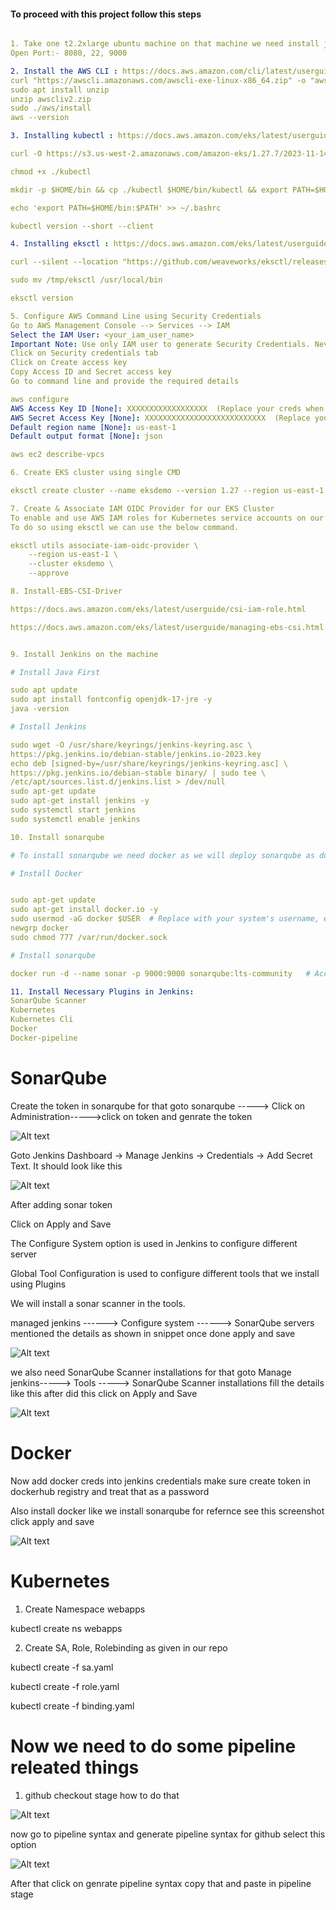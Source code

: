 #### To proceed with this project follow this steps ####
```yaml

1. Take one t2.2xlarge ubuntu machine on that machine we need install jenkins and sonarqube also we need to treat this machine as bastion host
Open Port:- 8080, 22, 9000

2. Install the AWS CLI : https://docs.aws.amazon.com/cli/latest/userguide/getting-started-install.html
curl "https://awscli.amazonaws.com/awscli-exe-linux-x86_64.zip" -o "awscliv2.zip"
sudo apt install unzip
unzip awscliv2.zip
sudo ./aws/install
aws --version

3. Installing kubectl : https://docs.aws.amazon.com/eks/latest/userguide/install-kubectl.html

curl -O https://s3.us-west-2.amazonaws.com/amazon-eks/1.27.7/2023-11-14/bin/linux/amd64/kubectl

chmod +x ./kubectl

mkdir -p $HOME/bin && cp ./kubectl $HOME/bin/kubectl && export PATH=$HOME/bin:$PATH

echo 'export PATH=$HOME/bin:$PATH' >> ~/.bashrc

kubectl version --short --client

4. Installing eksctl : https://docs.aws.amazon.com/eks/latest/userguide/eksctl.html#installing-eksctl

curl --silent --location "https://github.com/weaveworks/eksctl/releases/latest/download/eksctl_$(uname -s)_amd64.tar.gz" | tar xz -C /tmp

sudo mv /tmp/eksctl /usr/local/bin

eksctl version

5. Configure AWS Command Line using Security Credentials
Go to AWS Management Console --> Services --> IAM
Select the IAM User: <your_iam_user_name>
Important Note: Use only IAM user to generate Security Credentials. Never ever use Root User. (Highly not recommended)
Click on Security credentials tab
Click on Create access key
Copy Access ID and Secret access key
Go to command line and provide the required details

aws configure
AWS Access Key ID [None]: XXXXXXXXXXXXXXXXXX  (Replace your creds when prompted)
AWS Secret Access Key [None]: XXXXXXXXXXXXXXXXXXXXXXXXXXX  (Replace your creds when prompted)
Default region name [None]: us-east-1
Default output format [None]: json

aws ec2 describe-vpcs

6. Create EKS cluster using single CMD

eksctl create cluster --name eksdemo --version 1.27 --region us-east-1 --nodegroup-name eksdemo-ng --node-type t3.medium --nodes 3 --managed

7. Create & Associate IAM OIDC Provider for our EKS Cluster
To enable and use AWS IAM roles for Kubernetes service accounts on our EKS cluster, we must create & associate OIDC identity provider.
To do so using eksctl we can use the below command.

eksctl utils associate-iam-oidc-provider \
    --region us-east-1 \
    --cluster eksdemo \
    --approve

8. Install-EBS-CSI-Driver

https://docs.aws.amazon.com/eks/latest/userguide/csi-iam-role.html

https://docs.aws.amazon.com/eks/latest/userguide/managing-ebs-csi.html


9. Install Jenkins on the machine 

# Install Java First

sudo apt update
sudo apt install fontconfig openjdk-17-jre -y
java -version

# Install Jenkins

sudo wget -O /usr/share/keyrings/jenkins-keyring.asc \
https://pkg.jenkins.io/debian-stable/jenkins.io-2023.key
echo deb [signed-by=/usr/share/keyrings/jenkins-keyring.asc] \
https://pkg.jenkins.io/debian-stable binary/ | sudo tee \
/etc/apt/sources.list.d/jenkins.list > /dev/null
sudo apt-get update
sudo apt-get install jenkins -y
sudo systemctl start jenkins
sudo systemctl enable jenkins

10. Install sonarqube 

# To install sonarqube we need docker as we will deploy sonarqube as docker container

# Install Docker 


sudo apt-get update
sudo apt-get install docker.io -y
sudo usermod -aG docker $USER  # Replace with your system's username, e.g., 'ubuntu'
newgrp docker
sudo chmod 777 /var/run/docker.sock

# Install sonarqube

docker run -d --name sonar -p 9000:9000 sonarqube:lts-community   # Access this with your ip on 9000

11. Install Necessary Plugins in Jenkins:	
SonarQube Scanner
Kubernetes
Kubernetes Cli
Docker
Docker-pipeline
```
# SonarQube
Create the token in sonarqube for that goto sonarqube -----> Click on Administration----->click on token and genrate the token

![Alt text](image.png)

Goto Jenkins Dashboard → Manage Jenkins → Credentials → Add Secret Text. It should look like this

![Alt text](image-1.png)

After adding sonar token

Click on Apply and Save

The Configure System option is used in Jenkins to configure different server

Global Tool Configuration is used to configure different tools that we install using Plugins

We will install a sonar scanner in the tools.

managed jenkins ------> Configure system ------> SonarQube servers mentioned the details as shown in snippet once done apply and save

![Alt text](image-2.png)


we also need SonarQube Scanner installations for that goto Manage jenkins-----> Tools -----> SonarQube Scanner installations fill the details like this after did this click on Apply and Save

![Alt text](image-3.png)


# Docker

Now add docker creds into jenkins credentials make sure create token in dockerhub registry and treat that as a password

Also install docker like we install sonarqube for refernce see this screenshot click apply and save

![Alt text](<docker install.png>)

# Kubernetes

1. Create Namespace webapps

kubectl create ns webapps

2. Create SA, Role, Rolebinding as given in our repo

kubectl create -f sa.yaml

kubectl create -f role.yaml

kubectl create -f binding.yaml

# Now we need to do some pipeline releated things 

1. github checkout stage how to do that

![Alt text](pipeline.png)

now go to pipeline syntax and generate pipeline syntax for github select this option

![Alt text](github-1.png)

After that click on genrate pipeline syntax copy that and paste in pipeline stage










